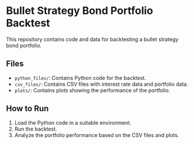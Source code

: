 
# Bullet Strategy Bond Portfolio Backtest

This repository contains code and data for backtesting a bullet strategy bond portfolio.

## Files

- `python_files/`: Contains Python code for the backtest.
- `csv_files/`: Contains CSV files with interest rate data and portfolio data.
- `plots/`: Contains plots showing the performance of the portfolio.

## How to Run

1. Load the Python code in a suitable environment.
2. Run the backtest.
3. Analyze the portfolio performance based on the CSV files and plots.
